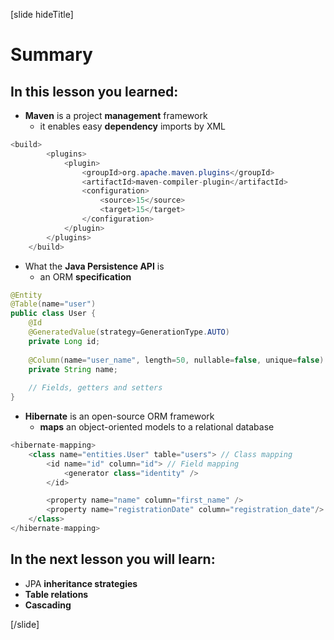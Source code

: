 [slide hideTitle]

# Summary

## In this lesson you learned:

- **Maven** is a project **management** framework
  * it enables easy **dependency** imports by XML

```java
<build>
        <plugins>
            <plugin>
                <groupId>org.apache.maven.plugins</groupId>
                <artifactId>maven-compiler-plugin</artifactId>
                <configuration>
                    <source>15</source>
                    <target>15</target>
                </configuration>
            </plugin>
        </plugins>
    </build>
```

- What the **Java Persistence API** is
  * an ORM **specification**

```java
@Entity
@Table(name="user")
public class User {
    @Id
    @GeneratedValue(strategy=GenerationType.AUTO)
    private Long id;
    
    @Column(name="user_name", length=50, nullable=false, unique=false)
    private String name;
    
    // Fields, getters and setters
}
```

- **Hibernate** is an open-source ORM framework 
  * **maps** an object-oriented models to a relational database

```java
<hibernate-mapping>
    <class name="entities.User" table="users"> // Class mapping
        <id name="id" column="id"> // Field mapping
            <generator class="identity" />
        </id>

        <property name="name" column="first_name" />
        <property name="registrationDate" column="registration_date"/> // Field mapping
    </class>
</hibernate-mapping>
```

## In the next lesson you will learn:

- JPA **inheritance strategies**
- **Table relations**
- **Cascading**


[/slide]
